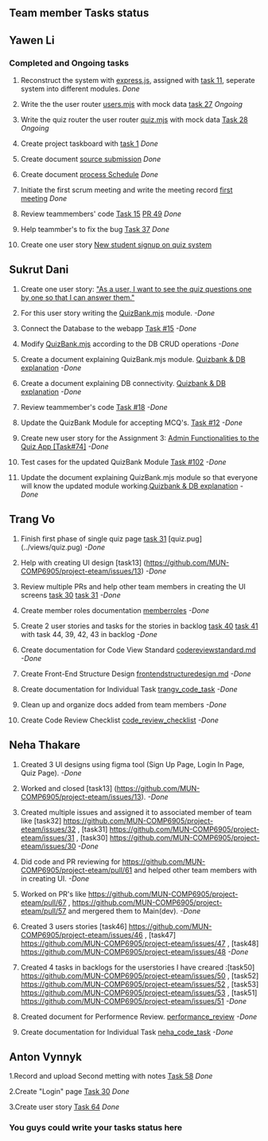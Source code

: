 ## Team member Tasks status

## Yawen Li

### Completed and Ongoing tasks

1. Reconstruct the system with [express.js](https://expressjs.com/), assigned with [task 11](https://github.com/MUN-COMP6905/project-eteam/issues/11), seperate system into different modules.  *Done*

2. Write the the user router [users.mjs](../routers/users.mjs) with mock data [task 27](https://github.com/MUN-COMP6905/project-eteam/issues/27)
*Ongoing*

3. Write the quiz router the user router [quiz.mjs](../routers/quiz.mjs) with mock data [Task 28](https://github.com/MUN-COMP6905/project-eteam/issues/28) *Ongoing*

4. Create project taskboard with [task 1](https://github.com/MUN-COMP6905/project-eteam/issues/1) *Done*

5. Create document [source submission](../doc/sourcesubmission.md) *Done*

6. Create document [process Schedule](../doc/processSchedule.md) *Done*

7. Initiate the first scrum meeting and write the meeting record [first meeting](first-meeting.md) *Done*

8. Review teammembers' code [Task 15](https://github.com/MUN-COMP6905/project-eteam/issues/15) [PR 49](https://github.com/MUN-COMP6905/project-eteam/pull/49#pullrequestreview-1325470994) *Done*

9. Help teammber's to fix the bug [Task 37](https://github.com/MUN-COMP6905/project-eteam/issues/37) *Done*

10. Create one user story [New student signup on quiz system](https://github.com/MUN-COMP6905/project-eteam/issues/45)

## Sukrut Dani

1. Create one user story: ["As a user, I want to see the quiz questions one by one so that I can answer them."]()

2. For this user story writing the [QuizBank.mjs](https://github.com/MUN-COMP6905/project-eteam/blob/dev/modules/quizbank.mjs) module. *-Done*

3. Connect the Database to the webapp [Task #15](https://github.com/MUN-COMP6905/project-eteam/issues/15) *-Done*

4. Modify [QuizBank.mjs](https://github.com/MUN-COMP6905/project-eteam/blob/dev/modules/quizbank.mjs) according to the DB CRUD operations *-Done*

5. Create a document explaining QuizBank.mjs module. [Quizbank & DB explanation](https://github.com/MUN-COMP6905/project-eteam/blob/dev/doc/Quizbank%20%26%20DB%20explanation.pdf) *-Done*

6. Create a document explaining DB connectivity. [Quizbank & DB explanation](https://github.com/MUN-COMP6905/project-eteam/blob/dev/doc/Quizbank%20%26%20DB%20explanation.pdf) *-Done*

7. Review teammember's code [Task #18](https://github.com/MUN-COMP6905/project-eteam/pull/18) *-Done*

8. Update the QuizBank Module for accepting MCQ's. [Task #12](https://github.com/MUN-COMP6905/project-eteam/issues/12) *-Done*

9. Create new user story for the Assignment 3: [Admin Functionalities to the Quiz App [Task#74]](https://github.com/MUN-COMP6905/project-eteam/issues/74) *-Done*

10. Test cases for the updated QuizBank Module [Task #102](https://github.com/MUN-COMP6905/project-eteam/issues/102) *-Done*

11. Update the document explaining QuizBank.mjs module so that everyone will know the updated module working.[Quizbank & DB explanation](https://github.com/MUN-COMP6905/project-eteam/blob/dev/doc/Quizbank%20%26%20DB%20explanation.pdf) *-Done*

## Trang Vo

1. Finish first phase of single quiz page [task 31](https://github.com/MUN-COMP6905/project-eteam/issues/31) [quiz.pug] (../views/quiz.pug) *-Done*

2. Help with creating UI design [task13] (https://github.com/MUN-COMP6905/project-eteam/issues/13) *-Done*

3. Review multiple PRs and help other team members in creating the UI screens [task 30](https://github.com/MUN-COMP6905/project-eteam/pull/59) [task 31](https://github.com/MUN-COMP6905/project-eteam/issues/31) *-Done*

4. Create member roles documentation [memberroles](/memberroles.md) *-Done*

5. Create 2 user stories and tasks for the stories in backlog [task 40](https://github.com/MUN-COMP6905/project-eteam/issues/40) [task 41](https://github.com/MUN-COMP6905/project-eteam/issues/41) with task 44, 39, 42, 43 in backlog *-Done*

6. Create documentation for Code View Standard  [codereviewstandard.md](../doc/codereviewstandard.md) *-Done*

7. Create Front-End Structure Design  [frontendstructuredesign.md](../doc/frontendstructuredesign.md) *-Done*

8. Create documentation for Individual Task [trangv_code_task](../doc/individual_submission/trangv_code_task.md) *-Done*

9. Clean up and organize docs added from team members *-Done*

10. Create Code Review Checklist [code_review_checklist](../doc/codereviewchecklist.md) *-Done*

## Neha Thakare

1. Created 3 UI designs using figma tool (Sign Up Page, Login In Page, Quiz Page). *-Done*

2. Worked and closed [task13] (https://github.com/MUN-COMP6905/project-eteam/issues/13). *-Done*

3. Created multiple issues and assigned it to associated member of team like [task32] https://github.com/MUN-COMP6905/project-eteam/issues/32 , [task31] https://github.com/MUN-COMP6905/project-eteam/issues/31 , [task30] https://github.com/MUN-COMP6905/project-eteam/issues/30 *-Done*

4. Did code and PR reviewing for https://github.com/MUN-COMP6905/project-eteam/pull/61 and helped other team members with in creating UI. *-Done*

5. Worked on PR's like https://github.com/MUN-COMP6905/project-eteam/pull/67 , https://github.com/MUN-COMP6905/project-eteam/pull/57 and mergered them to Main(dev). *-Done*

6. Created 3 users stories [task46] https://github.com/MUN-COMP6905/project-eteam/issues/46 , [task47] https://github.com/MUN-COMP6905/project-eteam/issues/47 , [task48] https://github.com/MUN-COMP6905/project-eteam/issues/48 *-Done*

7. Created 4 tasks in backlogs for the userstories I have creared :[task50] https://github.com/MUN-COMP6905/project-eteam/issues/50 , [task52] https://github.com/MUN-COMP6905/project-eteam/issues/52 , [task53] https://github.com/MUN-COMP6905/project-eteam/issues/53 , [task51] https://github.com/MUN-COMP6905/project-eteam/issues/51 *-Done*

8. Created document for Performence Review. [performance_review](../doc/performancereview.md) *-Done*

9. Create documentation for Individual Task [neha_code_task](../doc/individual_submission/neha_code_task.md) *-Done*


## Anton Vynnyk
1.Record and upload Second metting with notes [Task 58](https://github.com/MUN-COMP6905/project-eteam/issues/58) *Done*

2.Create "Login" page [Task 30](https://github.com/MUN-COMP6905/project-eteam/issues/30) *Done*

3.Create user story [Task 64](https://github.com/MUN-COMP6905/project-eteam/issues/64) *Done*

### You guys could write your tasks status here
